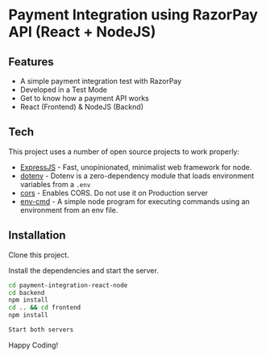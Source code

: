 # Payment Integration using RazorPay API (React + NodeJS)

## Features
- A simple payment integration test with RazorPay
- Developed in a Test Mode
- Get to know how a payment API works
- React (Frontend) & NodeJS (Backnd)


## Tech

This project uses a number of open source projects to work properly:

- [ExpressJS](https://www.npmjs.com/package/express) - Fast, unopinionated, minimalist web framework for node.
- [dotenv](https://www.npmjs.com/package/dotenv) - Dotenv is a zero-dependency module that loads environment variables from a `.env`
- [cors](https://www.npmjs.com/package/cors) - Enables CORS. Do not use it on Production server
- [env-cmd](https://www.npmjs.com/package/env-cmd) - A simple node program for executing commands using an environment from an env file.

## Installation
Clone this project.

Install the dependencies and start the server.

```sh
cd payment-integration-react-node
cd backend
npm install
cd .. && cd frontend
npm install

Start both servers
```

Happy Coding!